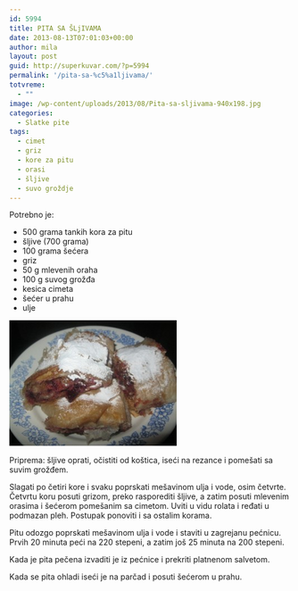 ```yaml
---
id: 5994
title: PITA SA ŠLjIVAMA
date: 2013-08-13T07:01:03+00:00
author: mila
layout: post
guid: http://superkuvar.com/?p=5994
permalink: '/pita-sa-%c5%a1ljivama/'
totvreme:
  - ""
image: /wp-content/uploads/2013/08/Pita-sa-sljivama-940x198.jpg
categories:
  - Slatke pite
tags:
  - cimet
  - griz
  - kore za pitu
  - orasi
  - šljive
  - suvo groždje
---
```

Potrebno je:

  * 500 grama tankih kora za pitu
  * šljive (700 grama)
  * 100 grama šećera
  * griz
  * 50 g mlevenih oraha
  * 100 g suvog grožđa
  * kesica cimeta
  * šećer u prahu
  * ulje

[<img class="alignnone size-medium wp-image-5999" src="/wp-content/uploads/2013/08/Pita-sa-sljivama-300x225.jpg" alt="Pita sa sljivama" width="300" height="225" />](/wp-content/uploads/2013/08/Pita-sa-sljivama.jpg)

Priprema: šljive oprati, očistiti od koštica, iseći na rezance i pomešati sa suvim grožđem.

Slagati po četiri kore i svaku poprskati mešavinom ulja i vode, osim četvrte. Četvrtu koru posuti grizom, preko rasporediti šljive, a zatim posuti mlevenim orasima i šećerom pomešanim sa cimetom. Uviti u vidu rolata i ređati u podmazan pleh. Postupak ponoviti i sa ostalim korama.

Pitu odozgo poprskati mešavinom ulja i vode i staviti u zagrejanu pećnicu. Prvih 20 minuta peći na 220 stepeni, a zatim još 25 minuta na 200 stepeni.

Kada je pita pečena izvaditi je iz pećnice i prekriti platnenom salvetom.

Kada se pita ohladi iseći je na parčad i posuti šećerom u prahu.